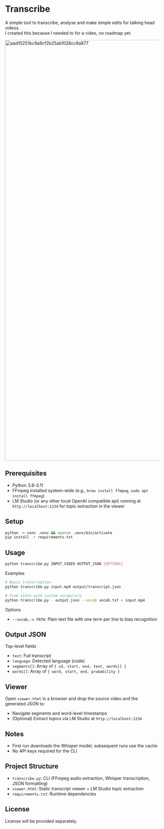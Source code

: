 # Transcribe

A simple tool to transcribe, analyse and make simple edits for talking head videos.  
I created this because I needed to for a video, no roadmap yet.

<img width="1939" height="1373" alt="aad10251bc9a9cf2b25ab1028cc8a877" src="https://github.com/user-attachments/assets/ab6fcc7e-382f-4c1d-8f5e-6332a5ca379c" />

## Prerequisites

- Python 3.8–3.11
- FFmpeg installed system-wide (e.g., `brew install ffmpeg`, `sudo apt install ffmpeg`)
- LM Studio (or any other local OpenAI compatible api) running at `http://localhost:1234` for topic extraction in the viewer

## Setup

```bash
python -m venv .venv && source .venv/bin/activate
pip install -r requirements.txt
```

## Usage

```bash
python transcribe.py INPUT_VIDEO OUTPUT_JSON [OPTIONS]
```

Examples

```bash
# Basic transcription
python transcribe.py input.mp4 output/transcript.json

# From stdin with custom vocabulary
python transcribe.py - output.json --vocab vocab.txt < input.mp4
```

Options

- `--vocab,-v PATH`: Plain text file with one term per line to bias recognition

## Output JSON

Top-level fields

- `text`: Full transcript
- `language`: Detected language (code)
- `segments[]`: Array of `{ id, start, end, text, words[] }`
- `words[]`: Array of `{ word, start, end, probability }`

## Viewer

Open `viewer.html` in a browser and drop the source video and the generated JSON to:
- Navigate segments and word-level timestamps
- (Optional) Extract topics via LM Studio at `http://localhost:1234`

## Notes

- First run downloads the Whisper model; subsequent runs use the cache
- No API keys required for the CLI

## Project Structure

- `transcribe.py`: CLI (FFmpeg audio extraction, Whisper transcription, JSON formatting)
- `viewer.html`: Static transcript viewer + LM Studio topic extraction
- `requirements.txt`: Runtime dependencies

## License

License will be provided separately.
